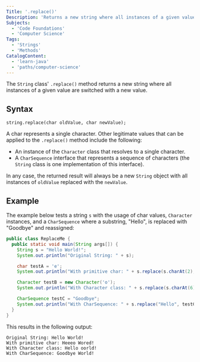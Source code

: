 ```yaml
---
Title: '.replace()'
Description: 'Returns a new string where all instances of a given value are switched with a new value.'
Subjects:
  - 'Code Foundations'
  - 'Computer Science'
Tags:
  - 'Strings'
  - 'Methods'
CatalogContent:
  - 'learn-java'
  - 'paths/computer-science'
---
```


The `String` class' `.replace()` method returns a new string where all instances of a given value are switched with a new value.

## Syntax

```pseudo
string.replace(char oldValue, char newValue);
```

A char represents a single character. Other legitimate values that can be applied to the `.replace()` method include the following:

- An instance of the `Character` class that resolves to a single character.
- A `CharSequence` interface that represents a sequence of characters (the `String` class is one implementation of this interface).

In any case, the returned result will always be a new `String` object with all instances of `oldValue` replaced with the `newValue`.

## Example

The example below tests a string `s` with the usage of char values, `Character` instances, and a `CharSequence` where a substring, "Hello", is replaced with "Goodbye" and reassigned:

```java
public class ReplaceMe {
  public static void main(String args[]) {
    String s = "Hello World!";
    System.out.println("Original String: " + s);

    char testA = 'e';
    System.out.println("With primitive char: " + s.replace(s.charAt(2), testA));

    Character testB = new Character('o');
    System.out.println("With Character class: " + s.replace(s.charAt(6), testB));

    CharSequence testC = "Goodbye";
    System.out.println("With CharSequence: " + s.replace("Hello", testC));
  }
}
```

This results in the following output:

```shell
Original String: Hello World!
With primitive char: Heeeo Wored!
With Character class: Hello oorld!
With CharSequence: Goodbye World!
```
